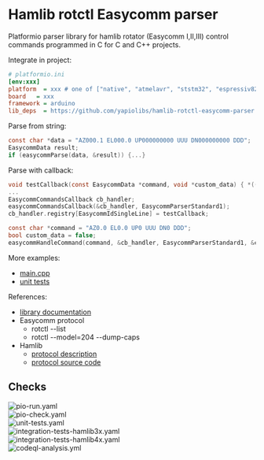 # Hamlib rotctl Easycomm parser
Platformio parser library for hamlib rotator (Easycomm I,II,III) control commands programmed in C for C and C++ projects.


Integrate in project:
```ini
# platformio.ini
[env:xxx]
platform  = xxx # one of ["native", "atmelavr", "ststm32", "espressiv8266", "espressif32"]
board   = xxx
framework = arduino
lib_deps  = https://github.com/yapiolibs/hamlib-rotctl-easycomm-parser.git
```

Parse from string:
```c
const char *data = "AZ000.1 EL000.0 UP000000000 UUU DN000000000 DDD";
EasycommData result;
if (easycommParse(data, &result)) {...}
```

Parse with callback:
```c
void testCallback(const EasycommData *command, void *custom_data) { *((bool *)custom_data) = true; }
...
EasycommCommandsCallback cb_handler;
easycommCommandsCallback(&cb_handler, EasycommParserStandard1);
cb_handler.registry[EasycommIdSingleLine] = testCallback;

const char *command = "AZ0.0 EL0.0 UP0 UUU DN0 DDD";
bool custom_data = false;
easycommHandleCommand(command, &cb_handler, EasycommParserStandard1, &custom_data);
```

More examples:
* [main.cpp](./test/src/main.cpp)
* [unit tests](./test/test/)

References:
* [library documentation](./src/)
* Easycomm protocol
  * rotctl --list
  * rotctl --model=204 --dump-caps
* Hamlib
  * [protocol description](https://github.com/Hamlib/Hamlib/tree/master/rotators/easycomm/easycomm.txt)
  * [protocol source code](https://github.com/Hamlib/Hamlib/tree/master/rotators/easycomm/easycomm.c)

## Checks

![pio-run.yaml](https://github.com/yapiolibs/hamlib-rotctl-easycomm-parser/actions/workflows/pio-run.yaml/badge.svg)<br />
![pio-check.yaml](https://github.com/yapiolibs/hamlib-rotctl-easycomm-parser/actions/workflows/pio-check.yaml/badge.svg)<br />
![unit-tests.yaml](https://github.com/yapiolibs/hamlib-rotctl-easycomm-parser/actions/workflows/unit-tests.yaml/badge.svg)<br />
![integration-tests-hamlib3x.yaml](https://github.com/yapiolibs/hamlib-rotctl-easycomm-parser/actions/workflows/integration-tests-hamlib3x.yaml/badge.svg)<br />
![integration-tests-hamlib4x.yaml](https://github.com/yapiolibs/hamlib-rotctl-easycomm-parser/actions/workflows/integration-tests-hamlib4x.yaml/badge.svg)<br />
![codeql-analysis.yml](https://github.com/yapiolibs/hamlib-rotctl-easycomm-parser/actions/workflows/codeql-analysis.yml/badge.svg)<br />
